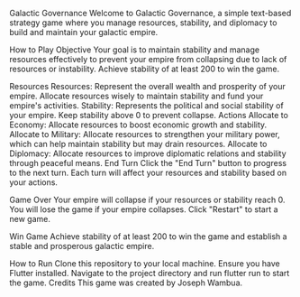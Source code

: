 Galactic Governance
Welcome to Galactic Governance, a simple text-based strategy game where you manage resources, stability, and diplomacy to build and maintain your galactic empire.

How to Play
Objective
Your goal is to maintain stability and manage resources effectively to prevent your empire from collapsing due to lack of resources or instability. Achieve stability of at least 200 to win the game.

Resources
Resources: Represent the overall wealth and prosperity of your empire. Allocate resources wisely to maintain stability and fund your empire's activities.
Stability: Represents the political and social stability of your empire. Keep stability above 0 to prevent collapse.
Actions
Allocate to Economy: Allocate resources to boost economic growth and stability.
Allocate to Military: Allocate resources to strengthen your military power, which can help maintain stability but may drain resources.
Allocate to Diplomacy: Allocate resources to improve diplomatic relations and stability through peaceful means.
End Turn
Click the "End Turn" button to progress to the next turn. Each turn will affect your resources and stability based on your actions.

Game Over
Your empire will collapse if your resources or stability reach 0. You will lose the game if your empire collapses. Click "Restart" to start a new game.

Win Game
Achieve stability of at least 200 to win the game and establish a stable and prosperous galactic empire.

How to Run
Clone this repository to your local machine.
Ensure you have Flutter installed.
Navigate to the project directory and run flutter run to start the game.
Credits
This game was created by Joseph Wambua.

